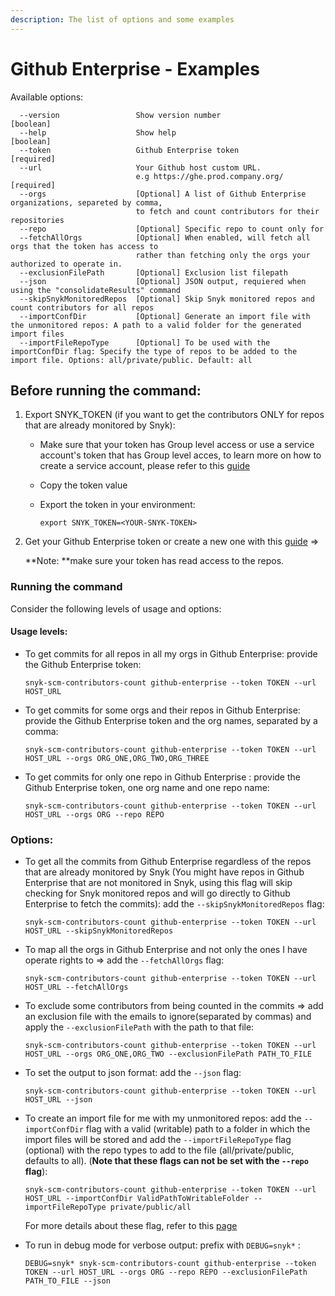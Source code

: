 ```yaml
---
description: The list of options and some examples
---
```


# Github Enterprise - Examples

Available options:

```
  --version                 Show version number                        [boolean]
  --help                    Show help                                  [boolean]
  --token                   Github Enterprise token                    [required]
  --url                     Your Github host custom URL.
                            e.g https://ghe.prod.company.org/          [required]
  --orgs                    [Optional] A list of Github Enterprise organizations, separeted by comma, 
                            to fetch and count contributors for their repositories              
  --repo                    [Optional] Specific repo to count only for
  --fetchAllOrgs            [Optional] When enabled, will fetch all orgs that the token has access to
                            rather than fetching only the orgs your authorized to operate in.
  --exclusionFilePath       [Optional] Exclusion list filepath
  --json                    [Optional] JSON output, requiered when using the "consolidateResults" command
  --skipSnykMonitoredRepos  [Optional] Skip Snyk monitored repos and count contributors for all repos
  --importConfDir           [Optional] Generate an import file with the unmonitored repos: A path to a valid folder for the generated import files
  --importFileRepoType      [Optional] To be used with the importConfDir flag: Specify the type of repos to be added to the import file. Options: all/private/public. Default: all
```

## Before running the command:

1. Export SNYK\_TOKEN (if you want to get the contributors ONLY for repos that are already monitored by Snyk):
   * Make sure that your token has Group level access or use a service account's token that has Group level acces, to learn more on how to create a service account, please refer to this [guide](https://docs.snyk.io/features/integrations/managing-integrations/service-accounts#how-to-set-up-a-service-account)
   * Copy the token value
   *   Export the token in your environment:

       ```
       export SNYK_TOKEN=<YOUR-SNYK-TOKEN>
       ```
2.  Get your Github Enterprise token or create a new one with this [guide](https://docs.github.com/en/authentication/keeping-your-account-and-data-secure/creating-a-personal-access-token) =>

    \*\*Note: \*\*make sure your token has read access to the repos.

### Running the command

Consider the following levels of usage and options:

#### Usage levels:

*   To get commits for all repos in all my orgs in Github Enterprise: provide the Github Enterprise token:

    ```
    snyk-scm-contributors-count github-enterprise --token TOKEN --url HOST_URL
    ```
*   To get commits for some orgs and their repos in Github Enterprise: provide the Github Enterprise token and the org names, separated by a comma:

    ```
    snyk-scm-contributors-count github-enterprise --token TOKEN --url HOST_URL --orgs ORG_ONE,ORG_TWO,ORG_THREE
    ```
*   To get commits for only one repo in Github Enterprise : provide the Github Enterprise token, one org name and one repo name:

    ```
    snyk-scm-contributors-count github-enterprise --token TOKEN --url HOST_URL --orgs ORG --repo REPO
    ```

### Options:

*   To get all the commits from Github Enterprise regardless of the repos that are already monitored by Snyk (You might have repos in Github Enterprise that are not monitored in Snyk, using this flag will skip checking for Snyk monitored repos and will go directly to Github Enterprise to fetch the commits): add the `--skipSnykMonitoredRepos` flag:

    ```
    snyk-scm-contributors-count github-enterprise --token TOKEN --url HOST_URL --skipSnykMonitoredRepos
    ```
*   To map all the orgs in Github Enterprise and not only the ones I have operate rights to => add the `--fetchAllOrgs` flag:

    ```
    snyk-scm-contributors-count github-enterprise --token TOKEN --url HOST_URL --fetchAllOrgs
    ```
*   To exclude some contributors from being counted in the commits => add an exclusion file with the emails to ignore(separated by commas) and apply the `--exclusionFilePath` with the path to that file:

    ```
    snyk-scm-contributors-count github-enterprise --token TOKEN --url HOST_URL --orgs ORG_ONE,ORG_TWO --exclusionFilePath PATH_TO_FILE
    ```
*   To set the output to json format: add the `--json` flag:

    ```
    snyk-scm-contributors-count github-enterprise --token TOKEN --url HOST_URL --json
    ```
*   To create an import file for me with my unmonitored repos: add the `--importConfDir` flag with a valid (writable) path to a folder in which the import files will be stored and add the `--importFileRepoType` flag (optional) with the repo types to add to the file (all/private/public, defaults to all). (**Note that these flags can not be set with the `--repo` flag**):

    ```
    snyk-scm-contributors-count github-enterprise --token TOKEN --url HOST_URL --importConfDir ValidPathToWritableFolder --importFileRepoType private/public/all
    ```

    For more details about these flag, refer to this [page](../../creating-and-using-the-import-files.md)
*   To run in debug mode for verbose output: prefix with `DEBUG=snyk*` :

    ```
    DEBUG=snyk* snyk-scm-contributors-count github-enterprise --token TOKEN --url HOST_URL --orgs ORG --repo REPO --exclusionFilePath PATH_TO_FILE --json
    ```
